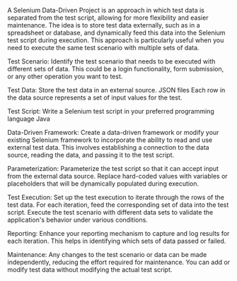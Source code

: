 A Selenium Data-Driven Project is an approach in which test data is separated from the test script, allowing for more flexibility and easier maintenance. The idea is to store test data externally, such as in a spreadsheet or database, and dynamically feed this data into the Selenium test script during execution. This approach is particularly useful when you need to execute the same test scenario with multiple sets of data.

Test Scenario:
Identify the test scenario that needs to be executed with different sets of data. This could be a login functionality, form submission, or any other operation you want to test.

Test Data:
Store the test data in an external source. JSON files Each row in the data source represents a set of input values for the test.

Test Script:
Write a Selenium test script in your preferred programming language Java

Data-Driven Framework:
Create a data-driven framework or modify your existing Selenium framework to incorporate the ability to read and use external test data. This involves establishing a connection to the data source, reading the data, and passing it to the test script.

Parameterization:
Parameterize the test script so that it can accept input from the external data source. Replace hard-coded values with variables or placeholders that will be dynamically populated during execution.

Test Execution:
Set up the test execution to iterate through the rows of the test data. For each iteration, feed the corresponding set of data into the test script. Execute the test scenario with different data sets to validate the application's behavior under various conditions.

Reporting:
Enhance your reporting mechanism to capture and log results for each iteration. This helps in identifying which sets of data passed or failed.

Maintenance:
Any changes to the test scenario or data can be made independently, reducing the effort required for maintenance. You can add or modify test data without modifying the actual test script.
